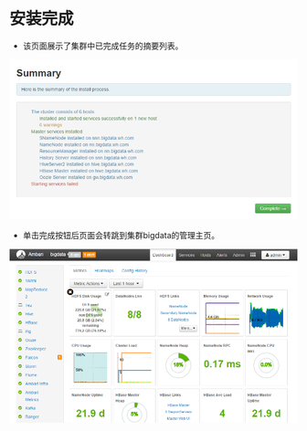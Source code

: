 # 安装完成

* 该页面展示了集群中已完成任务的摘要列表。

![](/assets/4.13-summary.png)

* 单击完成按钮后页面会转跳到集群bigdata的管理主页。

![](/assets/4.13-dash-index.png)

